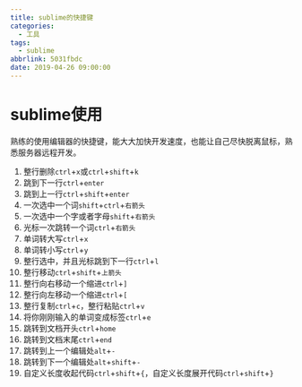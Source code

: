 ```yaml
---
title: sublime的快捷键
categories:
  - 工具
tags:
  - sublime
abbrlink: 5031fbdc
date: 2019-04-26 09:00:00
---
```

# sublime使用
熟练的使用编辑器的快捷键，能大大加快开发速度，也能让自己尽快脱离鼠标，熟悉服务器远程开发。
<!-- more -->
1. 整行删除`ctrl`+`x`或`ctrl`+`shift`+`k`
2. 跳到下一行`ctrl`+`enter`
3. 跳到上一行`ctrl`+`shift`+`enter`
4. 一次选中一个词`shift`+`ctrl`+`右箭头`
5. 一次选中一个字或者字母`shift`+`右箭头`
6. 光标一次跳转一个词`ctrl`+`右箭头`
7. 单词转大写`ctrl`+`x`
8. 单词转小写`ctrl`+`y`
9. 整行选中，并且光标跳到下一行`ctrl`+`l`
10. 整行移动`ctrl`+`shift`+`上箭头`
11. 整行向右移动一个缩进`ctrl`+`]`
12. 整行向左移动一个缩进`ctrl`+`[`
13. 整行复制`ctrl`+`c`，整行粘贴`ctrl`+`v`
14. 将你刚刚输入的单词变成标签`ctrl`+`e`
15. 跳转到文档开头`ctrl`+`home`
16. 跳转到文档末尾`ctrl`+`end`
17. 跳转到上一个编辑处`alt`+`-`
18. 跳转到下一个编辑处`alt`+`shift`+`-`
19. 自定义长度收起代码`ctrl`+`shift`+`{`，自定义长度展开代码`ctrl`+`shift`+`}`